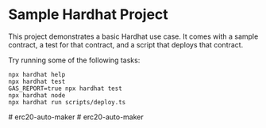 # Sample Hardhat Project

This project demonstrates a basic Hardhat use case. It comes with a sample contract, a test for that contract, and a script that deploys that contract.

Try running some of the following tasks:

```shell
npx hardhat help
npx hardhat test
GAS_REPORT=true npx hardhat test
npx hardhat node
npx hardhat run scripts/deploy.ts
```
#   e r c 2 0 - a u t o - m a k e r  
 #   e r c 2 0 - a u t o - m a k e r  
 